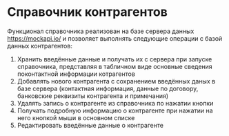 # Справочник контрагентов

Функционал справочника реализован на базе сервера данных https://mockapi.io/ и позволяет выполнять следующие операции с базой данных контрагентов:
1. Хранить введённые данные и получать их с сервера при запуске справочника, представляя в табличном виде основные сведения поконтактной информации котрагентов
2. Добавлять нового контрагента с сохранением введённых даных в базе сервера (контактная информация, данные по договору, банковские реквизиты контрагента и примечания)
3. Удалять запись о контрагенте из справочника по нажатии кнопки
4. Получать подробную информацию о контрагенте при нажатии на него кнопкой мыши в основном списке
5. Редактировать введённые данные о контрагенте
